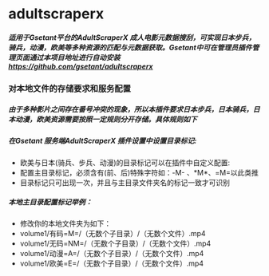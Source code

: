 # adultscraperx

##### 适用于Gsetant平台的AdultScraperX 成人电影元数据搜刮，可实现日本步兵，骑兵，动漫，欧美等多种资源的匹配与元数据获取。Gsetant中可在管理员插件管理页面通过本项目地址进行自动安装 https://github.com/gsetant/adultscraperx

### 对本地文件的存储要求和服务配置

##### 由于多种影片之间存在番号冲突的现象，所以本插件要求日本步兵，日本骑兵，日本动漫，欧美资源需要按照一定规则分开存储。具体规则如下

##### 在Gsetant 服务端AdultScraperX 插件设置中设置目录标记:
- 欧美与日本(骑兵、步兵、动漫)的目录标记可以在插件中自定义配置:
- 配置主目录标记，必须含有(前、后)特殊字符如：-M- 、\*M\*、=M=以此类推
- 目录标记只可出现一次，并且与主目录文件夹名的标记一致才可识别

##### 本地主目录配置标记举例：
- 修改你的本地文件夹为如下：
- volume1/有码=M=/（无数个子目录）/（无数个文件）.mp4
- volume1/无码=NM=/（无数个子目录）/（无数个文件）.mp4
- volume1/动漫=A=/（无数个子目录）/（无数个文件）.mp4
- volume1/欧美=E=/（无数个子目录）/（无数个文件）.mp4
